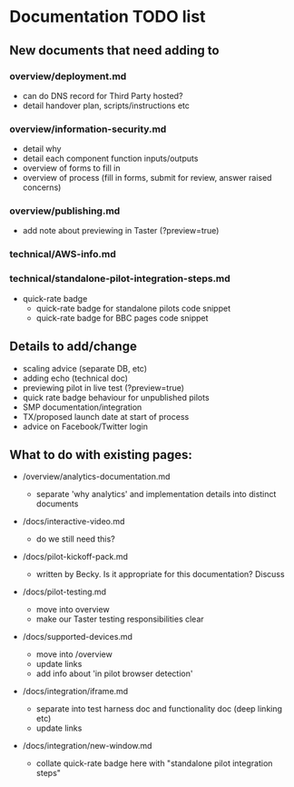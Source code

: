 # Documentation TODO list

## New documents that need adding to

### overview/deployment.md
- can do DNS record for Third Party hosted?
- detail handover plan, scripts/instructions etc

### overview/information-security.md
- detail why
- detail each component function inputs/outputs
- overview of forms to fill in
- overview of process (fill in forms, submit for review, answer raised concerns)

### overview/publishing.md
- add note about previewing in Taster (?preview=true)

### technical/AWS-info.md

### technical/standalone-pilot-integration-steps.md
- quick-rate badge
  - quick-rate badge for standalone pilots code snippet
  - quick-rate badge for BBC pages code snippet

## Details to add/change

- scaling advice (separate DB, etc)
- adding echo (technical doc)
- previewing pilot in live test (?preview=true)
- quick rate badge behaviour for unpublished pilots
- SMP documentation/integration
- TX/proposed launch date at start of process
- advice on Facebook/Twitter login

## What to do with existing pages:
- /overview/analytics-documentation.md
  - separate 'why analytics' and implementation details into distinct documents

- /docs/interactive-video.md
  - do we still need this?

- /docs/pilot-kickoff-pack.md
  - written by Becky. Is it appropriate for this documentation? Discuss

- /docs/pilot-testing.md
  - move into overview
  - make our Taster testing responsibilities clear 

- /docs/supported-devices.md
  - move into /overview
  - update links
  - add info about 'in pilot browser detection'

- /docs/integration/iframe.md
  - separate into test harness doc and functionality doc (deep linking etc)
  - update links

- /docs/integration/new-window.md
  - collate quick-rate badge here with "standalone pilot integration steps"

